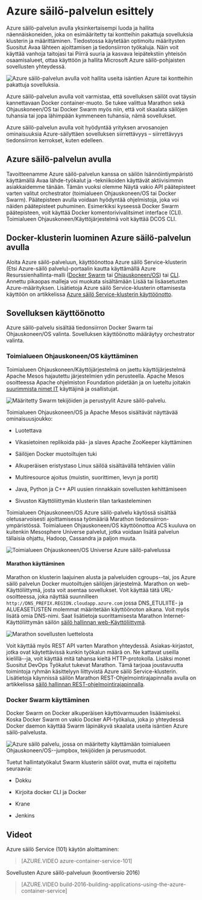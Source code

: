 <properties
   pageTitle="Azure säilö palvelun johdanto | Microsoft Azure"
   description="Azure säilö-palvelun avulla on helppo luominen, määrittäminen ja hallinta klusterin näennäiskoneiden, joka on esimääritetty tai kontteihin pakattuja sovelluksia."
   services="container-service"
   documentationCenter=""
   authors="rgardler"
   manager="timlt"
   editor=""
   tags="acs, azure-container-service"
   keywords="Docker, säilöt-mikro-palveluja, Mesos, Azure"/>

<tags
   ms.service="container-service"
   ms.devlang="na"
   ms.topic="article"
   ms.tgt_pltfrm="na"
   ms.workload="na"
   ms.date="09/13/2016"
   ms.author="rogardle"/>

# <a name="azure-container-service-introduction"></a>Azure säilö-palvelun esittely

Azure säilö-palvelun avulla yksinkertaisempi luoda ja hallita näennäiskoneiden, joka on esimääritetty tai kontteihin pakattuja sovelluksia klusterin ja määrittäminen. Tiedostossa käytetään optimoitu määritysten Suositut Avaa lähteen ajoittamisen ja tiedonsiirron työkaluja. Näin voit käyttää vanhoja taitojasi tai Piirrä suuria ja kasvava leipätekstiin yhteisön osaamisalueet, ottaa käyttöön ja hallita Microsoft Azure säilö-pohjaisten sovellusten yhteydessä.


![Azure säilö-palvelun avulla voit hallita useita isäntien Azure tai kontteihin pakattuja sovelluksia.](./media/acs-intro/acs-cluster.png)


Azure säilö-palvelun avulla voit varmistaa, että sovelluksen säilöt ovat täysin kannettavaan Docker container-muoto. Se tukee valittua Marathon sekä Ohjauskoneen/OS tai Docker Swarm myös niin, että voit skaalata säilöjen tuhansia tai jopa lähimpään kymmeneen tuhansia, nämä sovellukset.

Azure säilö-palvelun avulla voit hyödyntää yrityksen arvosanojen ominaisuuksia Azure-säilyttäen sovelluksen siirrettävyys – siirrettävyys tiedonsiirron kerrokset, kuten edelleen.

<a name="using-azure-container-service"></a>Azure säilö-palvelun avulla
-----------------------------

Tavoitteenamme Azure säilö-palvelun kanssa on säilön Isännöintiympäristö käyttämällä Avaa lähde-työkalut ja -tekniikoiden käyttävät aktiivisimmin asiakkaidemme tänään. Tämän vuoksi olemme Näytä vakio API päätepisteet varten valitut orchestrator (toimialueen Ohjauskoneen/OS tai Docker Swarm). Päätepisteen avulla voidaan hyödyntää ohjelmistoja, joka voi näiden päätepisteet puhuminen. Esimerkiksi kyseessä Docker Swarm päätepisteen, voit käyttää Docker komentorivivalitsimet interface (CLI). Toimialueen Ohjauskoneen/Käyttöjärjestelmä voit käyttää DCOS CLI.

<a name="creating-a-docker-cluster-by-using-azure-container-service"></a>Docker-klusterin luominen Azure säilö-palvelun avulla
-------------------------------------------------------

Aloita Azure säilö-palveluun, käyttöönottoa Azure säilö Service-klusterin (Etsi Azure-säilö palvelu)-portaalin kautta käyttämällä Azure Resurssienhallinta-malli ([Docker Swarm](https://github.com/Azure/azure-quickstart-templates/tree/master/101-acs-swarm) tai [Ohjauskoneen/OS](https://github.com/Azure/azure-quickstart-templates/tree/master/101-acs-dcos)) tai [CLI](/documentation/articles/xplat-cli-install/). Annettu pikaopas malleja voi muokata sisältämään Lisää tai lisäasetusten Azure-määrityksen. Lisätietoja Azure säilö Service-klusterin ottamisesta käyttöön on artikkelissa [Azure säilö Service-klusterin käyttöönotto](container-service-deployment.md).

<a name="deploying-an-application"></a>Sovelluksen käyttöönotto
------------------------

Azure säilö-palvelu sisältää tiedonsiirron Docker Swarm tai Ohjauskoneen/OS valinta. Sovelluksen käyttöönotto määräytyy orchestrator valinta.

### <a name="using-dcos"></a>Toimialueen Ohjauskoneen/OS käyttäminen

Toimialueen Ohjauskoneen/Käyttöjärjestelmä on jaettu käyttöjärjestelmä Apache Mesos hajautettu järjestelmien ydin perusteella. Apache Mesos osoitteessa Apache ohjelmiston Foundation pidetään ja on lueteltu joitakin [suurimmista nimet IT](http://mesos.apache.org/documentation/latest/powered-by-mesos/) käyttäjinä ja osallistujat.

![Määritetty Swarm tekijöiden ja perustyylit Azure säilö-palvelu.](media/acs-intro/dcos.png)

Toimialueen Ohjauskoneen/OS ja Apache Mesos sisältävät näyttävää ominaisuusjoukko:

-   Luotettava

-   Vikasietoinen replikoida pää- ja slaves Apache ZooKeeper käyttäminen

-   Säilöjen Docker muotoiltujen tuki

-   Alkuperäisen eristystaso Linux säilöä sisältävällä tehtävien väliin

-   Multiresource ajoitus (muistin, suorittimen, levyn ja portit)

-   Java, Python ja C++ API uusien rinnakkain sovellusten kehittämiseen

-   Sivuston Käyttöliittymän klusterin tilan tarkasteleminen

Toimialueen Ohjauskoneen/OS Azure säilö-palvelu käytössä sisältää oletusarvoisesti ajoittamisessa työmääriä Marathon tiedonsiirron-ympäristössä. Toimialueen Ohjauskoneen/OS käyttöönottoa ACS kuuluva on kuitenkin Mesosphere Universe palvelut, jotka voidaan lisätä palvelun tällaisia ohjattu, Hadoop, Cassandra ja paljon muuta.

![Toimialueen Ohjauskoneen/OS Universe Azure säilö-palvelussa](media/dcos/universe.png)

#### <a name="using-marathon"></a>Marathon käyttäminen

Marathon on klusterin laajuinen alusta ja palveluiden cgroups--tai, jos Azure säilö palvelun Docker muotoiltujen säilöjen järjestelmä. Marathon on web-Käyttöliittymä, josta voit asentaa sovellukset. Voit käyttää tätä URL-osoitteessa, joka näyttää suunnilleen `http://DNS_PREFIX.REGION.cloudapp.azure.com` jossa DNS\_ETULIITE- ja ALUEASETUSTEN molemmat määritetään käyttöönoton aikana. Voit myös lisätä omia DNS-nimi. Saat lisätietoja suorittamisesta Marathon Internet-Käyttöliittymän säilön [säilö hallinnan web-Käyttöliittymä](container-service-mesos-marathon-ui.md).

![Marathon sovellusten luettelosta](media/dcos/marathon-applications-list.png)

Voit käyttää myös REST API varten Marathon yhteydessä. Asiakas-kirjastot, jotka ovat käytettävissä kunkin työkalun määrä on. Ne kattavat useilla kielillä--ja, voit käyttää mitä tahansa kieltä HTTP-protokolla. Lisäksi monet Suositut DevOps Työkalut tukevat Marathon. Tämä tarjoaa joustavuutta toimintoja ryhmän käsittelyyn liittyvistä Azure säilö Service-klusterin. Lisätietoja käynnissä säilön Marathon REST-Ohjelmointirajapinnalla avulla on artikkelissa [säilö hallinnan REST-ohjelmointirajapinnalla](container-service-mesos-marathon-rest.md).

### <a name="using-docker-swarm"></a>Docker Swarm käyttäminen

Docker Swarm on Docker alkuperäisen käyttövarmuuden lisäämiseksi. Koska Docker Swarm on vakio Docker API-työkalua, joka jo yhteydessä Docker daemon käyttää Swarm läpinäkyvä skaalata useita isäntien Azure säilö-palvelusta.

![Azure säilö palvelu, jossa on määritetty käyttämään toimialueen Ohjauskoneen/OS--jumpbox, tekijöiden ja perusmuodot.](media/acs-intro/acs-swarm2.png)

Tuetut hallintatyökalut Swarm klusterin säilöt ovat, mutta ei rajoitettu seuraavia:

-   Dokku

-   Kirjoita docker CLI ja Docker

-   Krane

-   Jenkins

<a name="videos"></a>Videot
------

Azure säilö Service (101) käytön aloittaminen:  

> [AZURE.VIDEO azure-container-service-101]

Sovellusten Azure säilö-palveluun (koontiversio 2016)

> [AZURE.VIDEO build-2016-building-applications-using-the-azure-container-service]
